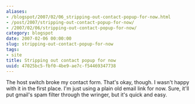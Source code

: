 ```yaml
---
aliases:
- /blogspot/2007/02/06_stripping-out-contact-popup-for-now.html
- /post/2007/stripping-out-contact-popup-for-now/
- /2007/02/06/stripping-out-contact-popup-for-now/
category: blogspot
date: 2007-02-06 00:00:00
slug: stripping-out-contact-popup-for-now
tags:
- site
title: Stripping out contact popup for now
uuid: 47025bc5-fbf0-4be9-ae7c-f54469347738
---
```


The host switch broke my contact form. That's okay, though. I wasn't happy with it in the first place. I'm just using a plain old email link for now. Sure, it'll put gmail's spam filter through the wringer, but it's quick and easy.
<!--more-->